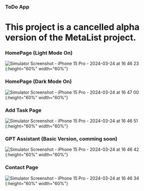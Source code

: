 ### ToDo App
# This project is a cancelled alpha version of the MetaList project.

### HomePage (Light Mode On)
![Simulator Screenshot - iPhone 15 Pro - 2024-03-24 at 16 46 23](https://github.com/behicoytunsenkul/ToDo-App/assets/114110417/70e6cf17-3069-4920-ab65-79bbb9409514){:height="60%" width="60%"}

### HomePage (Dark Mode On)
![Simulator Screenshot - iPhone 15 Pro - 2024-03-24 at 16 47 00](https://github.com/behicoytunsenkul/ToDo-App/assets/114110417/88ce6472-25b8-4939-93f9-d4400523539a){:height="60%" width="60%"}

### Add Task Page
![Simulator Screenshot - iPhone 15 Pro - 2024-03-24 at 16 46 51](https://github.com/behicoytunsenkul/ToDo-App/assets/114110417/44e5efef-de7e-45e0-994f-1a7656ae9129){:height="60%" width="60%"}

### GPT Assistant (Basic Version, comming soon)
![Simulator Screenshot - iPhone 15 Pro - 2024-03-24 at 16 46 42](https://github.com/behicoytunsenkul/ToDo-App/assets/114110417/5c197d56-357a-48c5-a56c-d4eb5a86944f){:height="60%" width="60%"}

### Contact Page
![Simulator Screenshot - iPhone 15 Pro - 2024-03-24 at 16 46 34](https://github.com/behicoytunsenkul/ToDo-App/assets/114110417/bb0823bc-61f4-4c02-a9ed-265597f127d7){:height="60%" width="60%"}

